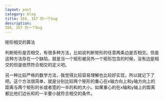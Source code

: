 ```yaml
---
layout: post
category: blog
title: IE6, IE7 的一个bug
description: 
IE6, IE7 的一个bug
---
```



矩形相交的算法

判断矩形是否相交，有很多种方法，比如说判断矩形的任意两条边是否相交。但是这种方法存在一个缺陷，就是当一个矩形被另外一个矩形包含的时候，没有边是相交的但是依然符合相交的定义吧。

另一种比较严格的数学方法，我觉得比较容易理解也比较好实现，所以就记下了吧。这个方法很简单，就是分别比较两个矩形的重心在x轴方向上和y轴方向上的距离与两个矩形的长或者宽的一半的和的大小。如果重心的在x轴和y轴上的距离都比他们边长和的一半要小就符合相交的条件。